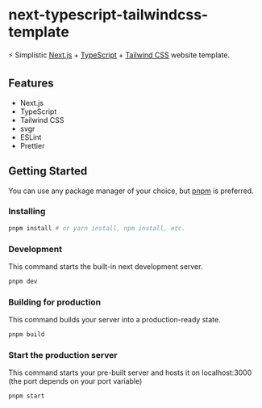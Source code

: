 # next-typescript-tailwindcss-template

⚡ Simplistic [Next.js](https://nextjs.org) + [TypeScript](https://www.typescriptlang.org/) + [Tailwind CSS](https://tailwindcss.com/) website template.

## Features

* Next.js
* TypeScript
* Tailwind CSS
* svgr
* ESLint
* Prettier

## Getting Started
You can use any package manager of your choice, but [pnpm](https://pnpm.io) is preferred.
### Installing
```bash
pnpm install # or yarn install, npm install, etc.
```
### Development
This command starts the built-in next development server.
```bash
pnpm dev
```
### Building for production
This command builds your server into a production-ready state.
```bash
pnpm build
```
### Start the production server
This command starts your pre-built server and hosts it on localhost:3000 (the port depends on your port variable)
```bash
pnpm start
```
